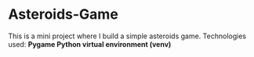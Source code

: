 # Asteroids-Game
This is a mini project where I build a simple asteroids game.
Technologies used: 
<b/>
Pygame <b/>
Python virtual environment (venv)

